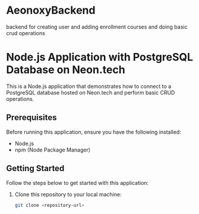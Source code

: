# AeonoxyBackend
backend for creating user and adding enrollment courses and doing basic crud operations


# Node.js Application with PostgreSQL Database on Neon.tech

This is a Node.js application that demonstrates how to connect to a PostgreSQL database hosted on Neon.tech and perform basic CRUD operations.

## Prerequisites

Before running this application, ensure you have the following installed:

- Node.js
- npm (Node Package Manager)

## Getting Started

Follow the steps below to get started with this application:

1. Clone this repository to your local machine:

   ```bash
   git clone <repository-url>

